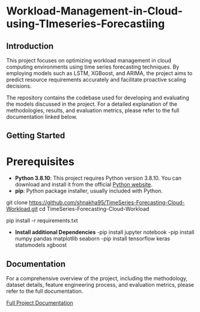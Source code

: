 # Workload-Management-in-Cloud-using-TImeseries-Forecastiing

## Introduction
This project focuses on optimizing workload management in cloud computing environments using time series forecasting techniques. By employing models such as LSTM, XGBoost, and ARIMA, the project aims to predict resource requirements accurately and facilitate proactive scaling decisions.

The repository contains the codebase used for developing and evaluating the models discussed in the project. For a detailed explanation of the methodologies, results, and evaluation metrics, please refer to the full documentation linked below.

## Getting Started

# Prerequisites

- **Python 3.8.10**: This project requires Python version 3.8.10. You can download and install it from the official [Python website](https://www.python.org/downloads/release/python-3810/).
- **pip**: Python package installer, usually included with Python.
  
git clone https://github.com/shnakha95/TimeSeries-Forecasting-Cloud-Workload.git
cd TimeSeries-Forecasting-Cloud-Workload

pip install -r requirements.txt

- **Install additional Dependencies**
-pip install jupyter notebook
-pip install numpy pandas matplotlib seaborn
-pip install tensorflow keras statsmodels xgboost

## Documentation

For a comprehensive overview of the project, including the methodology, dataset details, feature engineering process, and evaluation metrics, please refer to the full documentation.

[Full Project Documentation](./Documentation.pdf)
